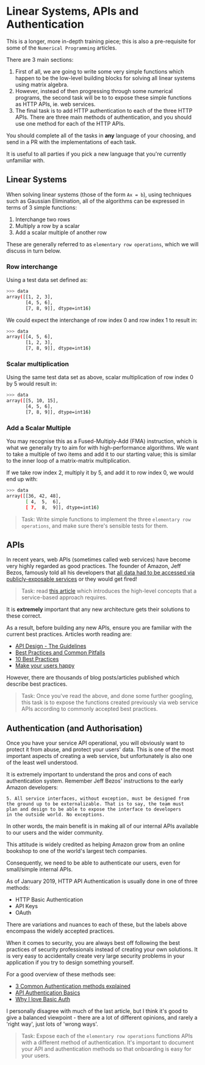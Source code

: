 # Linear Systems, APIs and Authentication

This is a longer, more in-depth training piece; this is also a
pre-requisite for some of the `Numerical Programming` articles.

There are 3 main sections:

1. First of all, we are going to write some very simple functions
  which happen to be the low-level building blocks for solving all
  linear systems using matrix algebra.
2. However, instead of then progressing through some numerical
  programs, the second task will be to to expose these simple functions
  as HTTP APIs, ie. web services.
3. The final task is to add HTTP authentication to each of the three
  HTTP APIs. There are three main methods of authentication, and you
  should use one method for each of the HTTP APIs.

You should complete all of the tasks in **any** language of your choosing,
and send in a PR with the implementations of each task.

It is useful to all parties if you pick a new language that you're
currently unfamiliar with.

## Linear Systems

When solving linear systems (those of the form `Ax = b`), using
techniques such as Gaussian Elimination, all of the algorithms can be
expressed in terms of 3 simple functions:

1. Interchange two rows
2. Multiply a row by a scalar
3. Add a scalar multiple of another row

These are generally referred to as `elementary row operations`, which
we will discuss in turn below.

### Row interchange

Using a test data set defined as:

```bash
>>> data
array([[1, 2, 3],
       [4, 5, 6],
       [7, 8, 9]], dtype=int16)
```

We could expect the interchange of row index 0 and row index 1 to result
in:

```bash
>>> data
array([[4, 5, 6],
       [1, 2, 3],
       [7, 8, 9]], dtype=int16)
```

### Scalar multiplication

Using the same test data set as above, scalar multiplication of row
index 0 by 5 would result in:

```bash
>>> data
array([[5, 10, 15],
       [4, 5, 6],
       [7, 8, 9]], dtype=int16)
```

### Add a Scalar Multiple

You may recognise this as a Fused-Multiply-Add (FMA) instruction, which
is what we generally try to aim for with high-performance algorithms.
We want to take a multiple of two items and add it to our starting
value; this is similar to the inner loop of a matrix-matrix
multiplication.

If we take row index 2, multiply it by 5, and add it to row index 0, we
would end up with:

```bash
>>> data
array([[36, 42, 48],
       [ 4,  5,  6],
       [ 7,  8,  9]], dtype=int16)
```

> Task: Write simple functions to implement the three `elementary row
  operations`, and make sure there's sensible tests for them.

## APIs

In recent years, web APIs (sometimes called web services) have become
very highly regarded as good practices. The founder of Amazon, Jeff
Bezos, famously told all his developers that [all data had to be
accessed via publicly-exposable services](https://homepages.dcc.ufmg.br/~mtov/pmcc/modularization.pdf)
or they would get fired!

> Task: read [this article](https://apievangelist.com/2012/01/12/the-secret-to-amazons-success-internal-apis/)
  which introduces the high-level concepts that a service-based
  approach requires.

It is **extremely** important that any new architecture gets their
solutions to these correct.

As a result, before building any new APIs, ensure you are familiar
with the current best practices. Articles worth reading are:

- [API Design - The Guidelines](https://hackernoon.com/restful-api-designing-guidelines-the-best-practices-60e1d954e7c9)
- [Best Practices and Common Pitfalls](https://medium.com/@schneidenbach/restful-api-best-practices-and-common-pitfalls-7a83ba3763b5)
- [10 Best Practices](https://blog.mwaysolutions.com/2014/06/05/10-best-practices-for-better-restful-api/)
- [Make your users happy](https://blog.florimondmanca.com/restful-api-design-13-best-practices-to-make-your-users-happy)

However, there are thousands of blog posts/articles published which
describe best practices.

> Task: Once you've read the above, and done some further googling, this
  task is to expose the functions created previously via web service
  APIs according to commonly accepted best practices.

## Authentication (and Authorisation)

Once you have your service API operational, you will obviously want to
protect it from abuse, and protect your users' data. This is one of the
most important aspects of creating a web service, but unfortunately
is also one of the least well understood.

It is extremely important to understand the pros and cons of each
authentication system. Remember Jeff Bezos' instructions to the early
Amazon developers:

```
5. All service interfaces, without exception, must be designed from
the ground up to be externalizable. That is to say, the team must
plan and design to be able to expose the interface to developers
in the outside world. No exceptions.
```

In other words, the main benefit is in making all of our internal APIs
available to our users and the wider community.

This attitude is widely credited as helping Amazon grow from an online
bookshop to one of the world's largest tech companies.

Consequently, we need to be able to authenticate our users, even for
small/simple internal APIs.

As of January 2019, HTTP API Authentication is usually done in one
of three methods:

- HTTP Basic Authentication
- API Keys
- OAuth

There are variations and nuances to each of these, but the labels above
encompass the widely accepted practices.

When it comes to security, you are always best off following the best
practices of security professionals instead of creating your own
solutions. It is very easy to accidentally create very large security
problems in your application if you try to design something yourself.

For a good overview of these methods see:

- [3 Common Authentication methods explained](https://nordicapis.com/3-common-methods-api-authentication-explained/)
- [API Authentication Basics](https://blog.restcase.com/restful-api-authentication-basics/)
- [Why I love Basic Auth](https://www.rdegges.com/2015/why-i-love-basic-auth/)

I personally disagree with much of the last article, but I think it's
good to give a balanced viewpoint - there are a lot of different
opinions, and rarely a 'right way', just lots of 'wrong ways'.

> Task: Expose each of the `elementary row operations` functions APIs
  with a different method of authentication. It's important to document
  your API and authentication methods so that onboarding is easy for
  your users.
